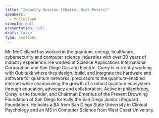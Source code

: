 ```yaml
---
title: "Industry Session (Chairs: Nick Peters)"
speakers:
  - McClelland
videoId: null
presentation: null
draft: false
type: sessions
---
```

Mr. McClelland has worked in the quantum, energy, healthcare, cybersecurity and computer science industries with over 30 years of industry experience. He worked at Science Applications International Corporation and San Diego Gas and Electric.  Corey is currently working with Qubitekk where they design, build, and integrate the hardware and software for quantum networks, precursors to the quantum-enabled internet while championing the growth of a robust quantum ecosystem through education, advocacy and collaboration.
Active in philanthropy, Corey is the founder, and Chairman Emeritus of the Prevent Drowning Foundation of San Diego formally the San Diego Junior Lifeguard Foundation.  He holds a BA from San Diego State University in Clinical Psychology and an MS in Computer Science from West Coast University.




<!-- fields to use above: -->
<!-- videoId: "Vfl9pPh6ipI" -->
<!-- presentation: "/slides/invited-MargaridaPereira.pdf" -->
